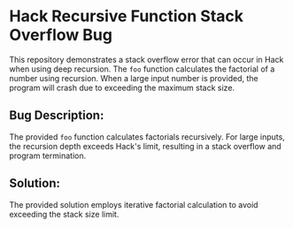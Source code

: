 # Hack Recursive Function Stack Overflow Bug

This repository demonstrates a stack overflow error that can occur in Hack when using deep recursion. The `foo` function calculates the factorial of a number using recursion. When a large input number is provided, the program will crash due to exceeding the maximum stack size.

## Bug Description:

The provided `foo` function calculates factorials recursively.  For large inputs, the recursion depth exceeds Hack's limit, resulting in a stack overflow and program termination.

## Solution:

The provided solution employs iterative factorial calculation to avoid exceeding the stack size limit.
